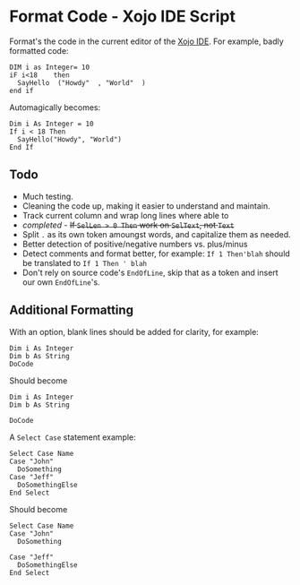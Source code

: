 Format Code - Xojo IDE Script
=============================

Format's the code in the current editor of the [Xojo IDE](http://www.xojo.com).
For example, badly formatted code:

    DIM i as Integer= 10
    iF i<18    then
      SayHello  ("Howdy"  , "World"  )
    end if
    
Automagically becomes:

    Dim i As Integer = 10
    If i < 18 Then
      SayHello("Howdy", "World")
    End If    

Todo
----

* Much testing.
* Cleaning the code up, making it easier to understand and maintain.
* Track current column and wrap long lines where able to
* *completed* - <s>If `SelLen > 0 Then` work on `SelText`, not `Text`</s>
* Split `.` as its own token amoungst words, and capitalize them as 
  needed.
* Better detection of positive/negative numbers vs. plus/minus
* Detect comments and format better, for example:
    `If 1 Then'blah`
should be translated to
    `If 1 Then ' blah`
* Don't rely on source code's `EndOfLine`, skip that as a token and insert
  our own `EndOfLine`'s.

Additional Formatting
---------------------

With an option, blank lines should be added for clarity, for example:

    Dim i As Integer
    Dim b As String
    DoCode
 
Should become
 
    Dim i As Integer
    Dim b As String

    DoCode

A `Select Case` statement example:

    Select Case Name
    Case "John"
      DoSomething
    Case "Jeff"
      DoSomethingElse
    End Select
 
Should become

    Select Case Name
    Case "John"
      DoSomething

    Case "Jeff"
      DoSomethingElse
    End Select
